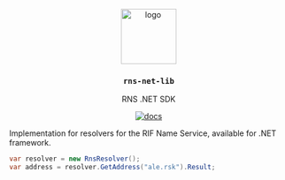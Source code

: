 <p align="middle">
    <img src="https://www.rifos.org/assets/img/logo.svg" alt="logo" height="100" >
</p>
<h3 align="middle"><code>rns-net-lib</code></h3>
<p align="middle">
    RNS .NET SDK
</p>
<p align="middle">
    <a href="https://developers.rsk.co/rif/rns/libs/">
      <img src="https://img.shields.io/badge/-docs-brightgreen" alt="docs" />
    </a>
</p>

Implementation for resolvers for the RIF Name Service, available for .NET framework.

```csharp
var resolver = new RnsResolver();
var address = resolver.GetAddress("ale.rsk").Result;
```
